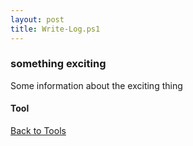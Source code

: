 ```yaml
---
layout: post
title: Write-Log.ps1
---
```


### something exciting

Some information about the exciting thing

#### Tool

<script async src="https://gist-it.appspot.com/github.com/BanterBoy/scripts-blog/blob/master/PowerShell/tools/Write-Log.ps1" crossorigin="anonymous"></script>

<a href="/menu/_pages/tools.html">Back to Tools</a>
